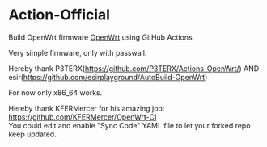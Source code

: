 # Action-Official


Build OpenWrt firmware [OpenWrt](https://github.com/openwrt/openwrt) using GitHub Actions  

Very simple firmware, only with passwall.

Hereby thank P3TERX(https://github.com/P3TERX/Actions-OpenWrt/) AND esir(https://github.com/esirplayground/AutoBuild-OpenWrt)


For now only x86_64 works.


Hereby thank KFERMercer for his amazing job: https://github.com/KFERMercer/OpenWrt-CI  
You could edit and enable "Sync Code" YAML file to let your forked repo keep updated.
